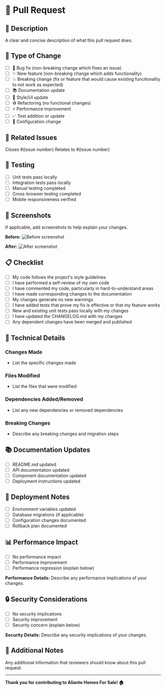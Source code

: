 # 🔄 Pull Request

## 📝 Description

A clear and concise description of what this pull request does.

## 🎯 Type of Change

- [ ] 🐛 Bug fix (non-breaking change which fixes an issue)
- [ ] ✨ New feature (non-breaking change which adds functionality)
- [ ] 💥 Breaking change (fix or feature that would cause existing functionality to not work as expected)
- [ ] 📚 Documentation update
- [ ] 🎨 Style/UI update
- [ ] ♻️ Refactoring (no functional changes)
- [ ] ⚡ Performance improvement
- [ ] ✅ Test addition or update
- [ ] 🔧 Configuration change

## 🔗 Related Issues

Closes #(issue number)
Relates to #(issue number)

## 🧪 Testing

- [ ] Unit tests pass locally
- [ ] Integration tests pass locally
- [ ] Manual testing completed
- [ ] Cross-browser testing completed
- [ ] Mobile responsiveness verified

## 📱 Screenshots

If applicable, add screenshots to help explain your changes.

**Before:**
![Before screenshot](url)

**After:**
![After screenshot](url)

## 📋 Checklist

- [ ] My code follows the project's style guidelines
- [ ] I have performed a self-review of my own code
- [ ] I have commented my code, particularly in hard-to-understand areas
- [ ] I have made corresponding changes to the documentation
- [ ] My changes generate no new warnings
- [ ] I have added tests that prove my fix is effective or that my feature works
- [ ] New and existing unit tests pass locally with my changes
- [ ] I have updated the CHANGELOG.md with my changes
- [ ] Any dependent changes have been merged and published

## 🔧 Technical Details

### Changes Made
- List the specific changes made

### Files Modified
- List the files that were modified

### Dependencies Added/Removed
- List any new dependencies or removed dependencies

### Breaking Changes
- Describe any breaking changes and migration steps

## 📚 Documentation Updates

- [ ] README.md updated
- [ ] API documentation updated
- [ ] Component documentation updated
- [ ] Deployment instructions updated

## 🚀 Deployment Notes

- [ ] Environment variables updated
- [ ] Database migrations (if applicable)
- [ ] Configuration changes documented
- [ ] Rollback plan documented

## 📊 Performance Impact

- [ ] No performance impact
- [ ] Performance improvement
- [ ] Performance regression (explain below)

**Performance Details:**
Describe any performance implications of your changes.

## 🔒 Security Considerations

- [ ] No security implications
- [ ] Security improvement
- [ ] Security concern (explain below)

**Security Details:**
Describe any security implications of your changes.

## 🙏 Additional Notes

Any additional information that reviewers should know about this pull request.

---

**Thank you for contributing to Aliante Homes For Sale! 🏠**
